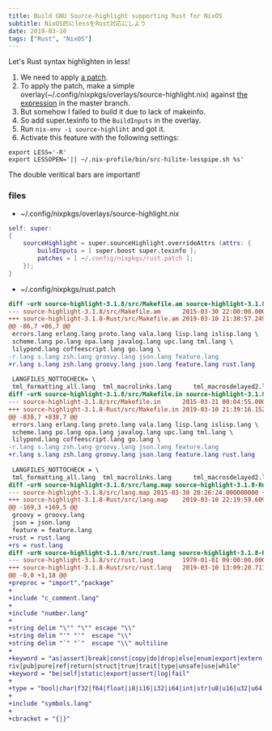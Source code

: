 ```yaml
---
title: Build GNU Source-highlight supporting Rust for NixOS
subtitle: NixOS的にlessをRust対応にしよう
date: 2019-03-10
tags: ["Rust", "NixOS"]
---
```


Let's Rust syntax highlighten in less!

1. We need to apply [a patch](https://gist.github.com/tav/3846383).
1. To apply the patch, make a simple overlay(~/.config/nixpkgs/overlays/source-highlight.nix) against [the expression](https://github.com/NixOS/nixpkgs/blob/master/pkgs/tools/text/source-highlight/default.nix) in the master branch.
1. But somehow I failed to build it due to lack of makeinfo.
1. So add super.texinfo to the `BuildInputs` in the overlay.
1. Run `nix-env -i source-highliht` and got it.
1. Activate this feature with the following settings:

```shell
export LESS='-R'
export LESSOPEN='|| ~/.nix-profile/bin/src-hilite-lesspipe.sh %s'
```

The double veritical bars are important!

### files

- ~/.config/nixpkgs/overlays/source-highlight.nix

```nix
self: super:
{
    sourceHighlight = super.sourceHighlight.overrideAttrs (attrs: {
        buildInputs = [ super.boost super.texinfo ];
        patches = [ ~/.config/nixpkgs/rust.patch ];
    });
}
```

- ~/.config/nixpkgs/rust.patch

```diff
diff -urN source-highlight-3.1.8/src/Makefile.am source-highlight-3.1.8-Rust/src/Makefile.am
--- source-highlight-3.1.8/src/Makefile.am      2015-03-30 22:00:00.000000000 +0900
+++ source-highlight-3.1.8-Rust/src/Makefile.am 2019-03-10 21:38:57.249427742 +0900
@@ -86,7 +86,7 @@
 errors.lang erlang.lang proto.lang vala.lang lisp.lang islisp.lang \
 scheme.lang po.lang opa.lang javalog.lang upc.lang tml.lang \
 lilypond.lang coffeescript.lang go.lang \
-r.lang s.lang zsh.lang groovy.lang json.lang feature.lang
+r.lang s.lang zsh.lang groovy.lang json.lang feature.lang rust.lang
 
 LANGFILES_NOTTOCHECK= \
 tml_formatting_all.lang  tml_macrolinks.lang      tml_macrosdelayed2.lang \
diff -urN source-highlight-3.1.8/src/Makefile.in source-highlight-3.1.8-Rust/src/Makefile.in
--- source-highlight-3.1.8/src/Makefile.in      2015-03-31 00:04:55.000000000 +0900
+++ source-highlight-3.1.8-Rust/src/Makefile.in 2019-03-10 21:39:16.152740165 +0900
@@ -838,7 +838,7 @@
 errors.lang erlang.lang proto.lang vala.lang lisp.lang islisp.lang \
 scheme.lang po.lang opa.lang javalog.lang upc.lang tml.lang \
 lilypond.lang coffeescript.lang go.lang \
-r.lang s.lang zsh.lang groovy.lang json.lang feature.lang
+r.lang s.lang zsh.lang groovy.lang json.lang feature.lang rust.lang
 
 LANGFILES_NOTTOCHECK = \
 tml_formatting_all.lang  tml_macrolinks.lang      tml_macrosdelayed2.lang \
diff -urN source-highlight-3.1.8/src/lang.map source-highlight-3.1.8-Rust/src/lang.map
--- source-highlight-3.1.8/src/lang.map 2015-03-30 20:26:24.000000000 +0900
+++ source-highlight-3.1.8-Rust/src/lang.map    2019-03-10 22:19:59.609966381 +0900
@@ -169,3 +169,5 @@
 groovy = groovy.lang
 json = json.lang
 feature = feature.lang
+rust = rust.lang
+rs = rust.lang
diff -urN source-highlight-3.1.8/src/rust.lang source-highlight-3.1.8-Rust/src/rust.lang
--- source-highlight-3.1.8/src/rust.lang        1970-01-01 09:00:00.000000000 +0900
+++ source-highlight-3.1.8-Rust/src/rust.lang   2019-03-10 13:09:20.711181631 +0900
@@ -0,0 +1,18 @@
+preproc = "import","package"
+
+include "c_comment.lang"
+
+include "number.lang"
+
+string delim "\"" "\"" escape "\\"
+string delim "'" "'"  escape "\\"
+string delim "`" "`"  escape "\\" multiline
+
+keyword = "as|assert|break|const|copy|do|drop|else|enum|export|extern|fail|false|fn|for|if|impl|let|log|loop|match|mod|move|mut|p
riv|pub|pure|ref|return|struct|true|trait|type|unsafe|use|while"
+keyword = "be|self|static|export|assert|log|fail"
+
+type = "bool|char|f32|f64|float|i8|i16|i32|i64|int|str|u8|u16|u32|u64|uint"
+
+include "symbols.lang"
+
+cbracket = "{|}"
```
